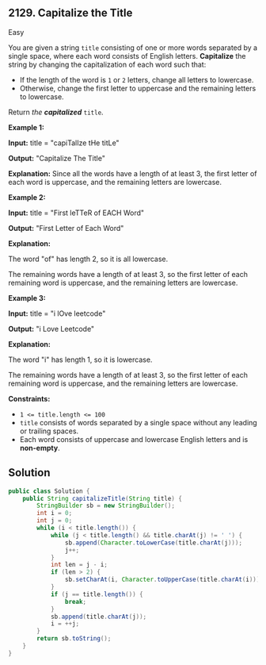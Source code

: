 ## 2129\. Capitalize the Title

Easy

You are given a string `title` consisting of one or more words separated by a single space, where each word consists of English letters. **Capitalize** the string by changing the capitalization of each word such that:

*   If the length of the word is `1` or `2` letters, change all letters to lowercase.
*   Otherwise, change the first letter to uppercase and the remaining letters to lowercase.

Return _the **capitalized**_ `title`.

**Example 1:**

**Input:** title = "capiTalIze tHe titLe"

**Output:** "Capitalize The Title"

**Explanation:** Since all the words have a length of at least 3, the first letter of each word is uppercase, and the remaining letters are lowercase.

**Example 2:**

**Input:** title = "First leTTeR of EACH Word"

**Output:** "First Letter of Each Word"

**Explanation:** 

The word "of" has length 2, so it is all lowercase. 

The remaining words have a length of at least 3, so the first letter of each remaining word is uppercase, and the remaining letters are lowercase.

**Example 3:**

**Input:** title = "i lOve leetcode"

**Output:** "i Love Leetcode"

**Explanation:** 

The word "i" has length 1, so it is lowercase. 

The remaining words have a length of at least 3, so the first letter of each remaining word is uppercase, and the remaining letters are lowercase.

**Constraints:**

*   `1 <= title.length <= 100`
*   `title` consists of words separated by a single space without any leading or trailing spaces.
*   Each word consists of uppercase and lowercase English letters and is **non-empty**.

## Solution

```java
public class Solution {
    public String capitalizeTitle(String title) {
        StringBuilder sb = new StringBuilder();
        int i = 0;
        int j = 0;
        while (i < title.length()) {
            while (j < title.length() && title.charAt(j) != ' ') {
                sb.append(Character.toLowerCase(title.charAt(j)));
                j++;
            }
            int len = j - i;
            if (len > 2) {
                sb.setCharAt(i, Character.toUpperCase(title.charAt(i)));
            }
            if (j == title.length()) {
                break;
            }
            sb.append(title.charAt(j));
            i = ++j;
        }
        return sb.toString();
    }
}
```
